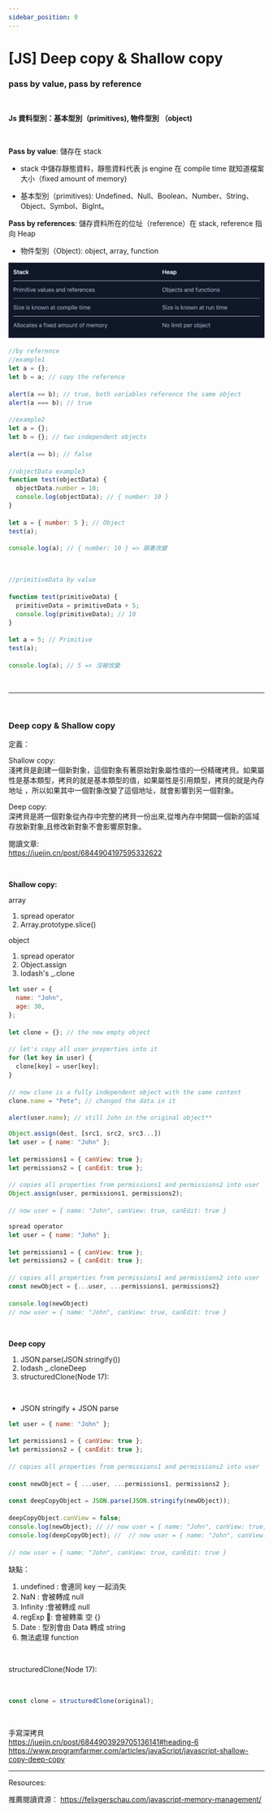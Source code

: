 ```yaml
---
sidebar_position: 9
---
```


# [JS] Deep copy & Shallow copy

### pass by value, pass by reference

&nbsp;

**Js 資料型別：基本型別（primitives), 物件型別 （object)**

&nbsp;

**Pass by value**: 儲存在 stack

- stack 中儲存靜態資料，靜態資料代表 js engine 在 compile time 就知道檔案大小（fixed amount of memory)

* 基本型別（primitives): Undefined、Null、Boolean、Number、String、Object、Symbol、BigInt。

**Pass by references**: 儲存資料所在的位址（reference）在 stack, reference 指向 Heap

- 物件型別（Object): object, array, function

![memory](./Img/memory.png)

```js
//by reference
//example1
let a = {};
let b = a; // copy the reference

alert(a == b); // true, both variables reference the same object
alert(a === b); // true

//example2
let a = {};
let b = {}; // two independent objects

alert(a == b); // false

//objectData example3
function test(objectData) {
  objectData.number = 10;
  console.log(objectData); // { number: 10 }
}

let a = { number: 5 }; // Object
test(a);

console.log(a); // { number: 10 } => 跟著改變
```

&nbsp;

```js
//primitiveData by value

function test(primitiveData) {
  primitiveData = primitiveData + 5;
  console.log(primitiveData); // 10
}

let a = 5; // Primitive
test(a);

console.log(a); // 5 => 沒被改變
```

&nbsp;

---

&nbsp;

### Deep copy & Shallow copy

定義：

Shallow copy:  
淺拷貝是創建一個新對象，這個對象有著原始對象屬性值的一份精確拷貝。如果屬性是基本類型，拷貝的就是基本類型的值，如果屬性是引用類型，拷貝的就是內存地址 ，所以如果其中一個對象改變了這個地址，就會影響到另一個對象。

Deep copy:  
深拷貝是將一個對象從內存中完整的拷貝一份出來,從堆內存中開闢一個新的區域存放新對象,且修改新對象不會影響原對象。

閱讀文章:  
https://juejin.cn/post/6844904197595332622

&nbsp;

**Shallow copy:**

array

1. spread operator
2. Array.prototype.slice()

object

1. spread operator
2. Object.assign
3. lodash's \_.clone

```js
let user = {
  name: "John",
  age: 30,
};

let clone = {}; // the new empty object

// let's copy all user properties into it
for (let key in user) {
  clone[key] = user[key];
}

// now clone is a fully independent object with the same content
clone.name = "Pete"; // changed the data in it

alert(user.name); // still John in the original object**
```

```js
Object.assign(dest, [src1, src2, src3...])
let user = { name: "John" };

let permissions1 = { canView: true };
let permissions2 = { canEdit: true };

// copies all properties from permissions1 and permissions2 into user
Object.assign(user, permissions1, permissions2);

// now user = { name: "John", canView: true, canEdit: true }
```

```js
spread operator
let user = { name: "John" };

let permissions1 = { canView: true };
let permissions2 = { canEdit: true };

// copies all properties from permissions1 and permissions2 into user
const newObject = {...user, ...permissions1, permissions2}

console.log(newObject)
// now user = { name: "John", canView: true, canEdit: true }

```

&nbsp;

**Deep copy**

1. JSON.parse(JSON.stringify())
2. lodash \_.cloneDeep
3. structuredClone(Node 17):

&nbsp;

- JSON stringify + JSON parse

```js
let user = { name: "John" };

let permissions1 = { canView: true };
let permissions2 = { canEdit: true };

// copies all properties from permissions1 and permissions2 into user

const newObject = { ...user, ...permissions1, permissions2 };

const deepCopyObject = JSON.parse(JSON.stringify(newObject));

deepCopyObject.canView = false;
console.log(newObject); // // now user = { name: "John", canView: true, canEdit: true }
console.log(deepCopyObject); //  // now user = { name: "John", canView: false, canEdit: true }

// now user = { name: "John", canView: true, canEdit: true }
```

缺點：

1. undefined : 會連同 key 一起消失
2. NaN : 會被轉成 null
3. Infinity :會被轉成 null
4. regExp : 會被轉乘 空 {}
5. Date : 型別會由 Data 轉成 string
6. 無法處理 function

&nbsp;

structuredClone(Node 17):

&nbsp;

```js
const clone = structuredClone(original);
```

&nbsp;

手寫深拷貝  
https://juejin.cn/post/6844903929705136141#heading-6
https://www.programfarmer.com/articles/javaScript/javascript-shallow-copy-deep-copy

---

Resources:

推薦閱讀資源： https://felixgerschau.com/javascript-memory-management/
